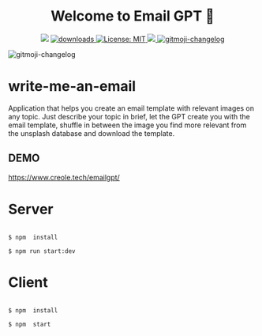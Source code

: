 
<h1 align="center">Welcome to Email GPT 👋</h1>
<p align="center">
  <img src="https://img.shields.io/npm/v/readme-md-generator.svg?orange=blue" />
  <a href="https://www.npmjs.com/package/readme-md-generator">
    <img alt="downloads" src="https://img.shields.io/npm/dm/readme-md-generator.svg?color=blue" target="_blank" />
  </a>
  <a href="https://github.com/kefranabg/readme-md-generator/blob/master/LICENSE">
    <img alt="License: MIT" src="https://img.shields.io/badge/license-MIT-yellow.svg" target="_blank" />
  </a>
  <a href="https://codecov.io/gh/kefranabg/readme-md-generator">
    <img src="https://codecov.io/gh/kefranabg/readme-md-generator/branch/master/graph/badge.svg" />
  </a>
  <a href="https://github.com/frinyvonnick/gitmoji-changelog">
    <img src="https://img.shields.io/badge/changelog-gitmoji-brightgreen.svg" alt="gitmoji-changelog">
  </a>
 
</p>


<img src="https://drive.google.com/file/d/1w6guRw1sW6rQHfgqbXEaUM-lD9GydbkF/view?usp=drive_link" alt="gitmoji-changelog">

# write-me-an-email
Application that helps you create an email template with relevant images on any topic. Just describe your topic in brief, let the GPT create you with the email template, shuffle in between the image you find more relevant from the unsplash database and download the template.


## DEMO 

https://www.creole.tech/emailgpt/


# Server


```

$ npm  install 

$ npm run start:dev

```



# Client


```

$ npm  install 

$ npm  start

```





